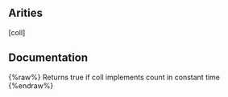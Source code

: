 ## Arities
[coll]

## Documentation
{%raw%}
Returns true if coll implements count in constant time
{%endraw%}
